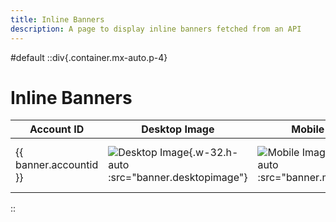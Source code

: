 ```yaml
---
title: Inline Banners
description: A page to display inline banners fetched from an API
---
```


#default
::div{.container.mx-auto.p-4}
# Inline Banners

| Account ID                             | &#xA;Desktop Image                                                             | &#xA;Mobile Image                                                            | &#xA;URL&#xA;                                                                                                |
| -------------------------------------- | ------------------------------------------------------------------------------ | ---------------------------------------------------------------------------- | ------------------------------------------------------------------------------------------------------------ |
| &#xA;&#xA;      {{ banner.accountid }} | &#xA;![Desktop Image](undefined){.w-32.h-auto :src="banner.desktopimage"}&#xA; | &#xA;![Mobile Image](undefined){.w-32.h-auto :src="banner.mobileimage"}&#xA; | &#xA;[{{ banner.url }}](){.text-blue-500.underline :href="banner.url"}&#xA;&#xA;        &#xA;      &#xA;     |
::
